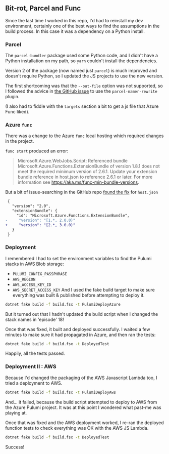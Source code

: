 ## Bit-rot, Parcel and Func

Since the last time I worked in this repo, I'd had to reinstall my dev environment,
certainly one of the best ways to find the assumptions in the build process. 
In this case it was a dependency on a Python install.

### Parcel

The `parcel-bundler` package used some Python code, and I didn't have a Python installation on my path,
so `yarn` couldn't install the dependencies.

Version 2 of the package (now named just `parcel`) is much improved and doesn't require Python, 
so I updated the JS projects to use the new version. 

The first shortcoming was that the `--out-file` option was not supported, so I followed the advice in
[the GitHub issue](https://github.com/parcel-bundler/parcel/issues/7960) to use the `parcel-namer-rewrite` plugin.

(I also had to fiddle with the `targets` section a bit to get a js file that Azure Func liked).

### Azure `func`

There was a change to the Azure `func` local hosting which required changes in the project.

`func start` produced an error:

> Microsoft.Azure.WebJobs.Script: Referenced bundle Microsoft.Azure.Functions.ExtensionBundle of version 1.8.1 does not meet the required minimum version of 2.6.1. Update your extension bundle reference in host.json to reference 2.6.1 or later. For more information see https://aka.ms/func-min-bundle-versions.

But a bit of issue-searching in the GitHub repo [found the fix](https://github.com/Azure/Azure-Functions/issues/1987#issuecomment-952420935) for `host.json`

```diff
 {
   "version": "2.0",
   "extensionBundle": {
     "id": "Microsoft.Azure.Functions.ExtensionBundle",
-     "version": "[1.*, 2.0.0)"
+     "version": "[2.*, 3.0.0)"
   }
 }
```

### Deployment
I remembered I had to set the environment variables to find the Pulumi stacks in AWS Blob storage:
- `PULUMI_CONFIG_PASSPHRASE`
- `AWS_REGION`
- `AWS_ACCESS_KEY_ID`
- `AWS_SECRET_ACCESS_KEY`
And I used the fake build target to make sure everything was built & published before attempting to deploy it.

```cmd
dotnet fake build -f build.fsx -t PulumiDeployAzure
```

But it turned out that I hadn't updated the build script when I changed the stack names in 'episode' 18!

Once that was fixed, it built and deployed successfully. I waited a few minutes to make sure it had propagated in Azure, and then ran the tests:

```cmd
dotnet fake build -f build.fsx -t DeployedTest
```

Happily, all the tests passed.

### Deployment II : AWS
Because I'd changed the packaging of the AWS Javascript Lambda too, I tried a deployment to AWS.

```cmd
dotnet fake build -f build.fsx -t PulumiDeployAws
```

And... it failed, because the build script attempted to deploy to AWS from the Azure Pulumi project.
It was at this point I wondered what past-me was playing at.

Once that was fixed and the AWS deployment worked, I re-ran the deployed function tests to check everything was OK with the AWS JS Lambda.

```cmd
dotnet fake build -f build.fsx -t DeployedTest
```

Success!